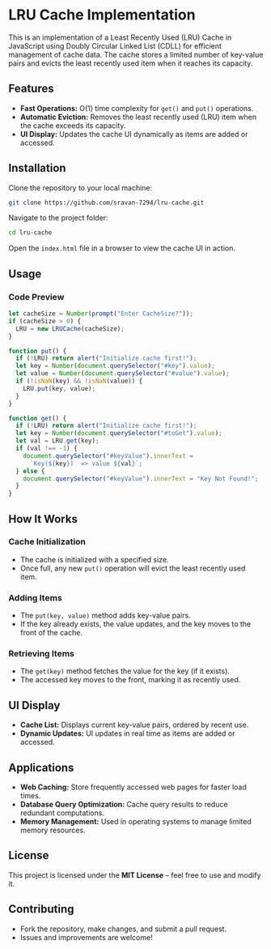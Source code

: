 # LRU Cache Implementation

This is an implementation of a Least Recently Used (LRU) Cache in JavaScript using Doubly Circular Linked List (CDLL) for efficient management of cache data. The cache stores a limited number of key-value pairs and evicts the least recently used item when it reaches its capacity.

## Features
- **Fast Operations:** O(1) time complexity for `get()` and `put()` operations.
- **Automatic Eviction:** Removes the least recently used (LRU) item when the cache exceeds its capacity.
- **UI Display:** Updates the cache UI dynamically as items are added or accessed.

## Installation
Clone the repository to your local machine:
```bash
git clone https://github.com/sravan-7294/lru-cache.git
```
Navigate to the project folder:
```bash
cd lru-cache
```
Open the `index.html` file in a browser to view the cache UI in action.

## Usage

### **Code Preview**
```javascript
let cacheSize = Number(prompt("Enter CacheSize?"));
if (cacheSize > 0) {
  LRU = new LRUCache(cacheSize);
}

function put() {
  if (!LRU) return alert("Initialize cache first!");
  let key = Number(document.querySelector("#key").value);
  let value = Number(document.querySelector("#value").value);
  if (!isNaN(key) && !isNaN(value)) {
    LRU.put(key, value);
  }
}

function get() {
  if (!LRU) return alert("Initialize cache first!");
  let key = Number(document.querySelector("#toGet").value);
  let val = LRU.get(key);
  if (val !== -1) {
    document.querySelector("#keyValue").innerText = 
      `Key(${key})  => value ${val}`;
  } else {
    document.querySelector("#keyValue").innerText = "Key Not Found!";
  }
}
```

## How It Works
### **Cache Initialization**
- The cache is initialized with a specified size.
- Once full, any new `put()` operation will evict the least recently used item.

### **Adding Items**
- The `put(key, value)` method adds key-value pairs.
- If the key already exists, the value updates, and the key moves to the front of the cache.

### **Retrieving Items**
- The `get(key)` method fetches the value for the key (if it exists).
- The accessed key moves to the front, marking it as recently used.

## UI Display
- **Cache List:** Displays current key-value pairs, ordered by recent use.
- **Dynamic Updates:** UI updates in real time as items are added or accessed.

## Applications
- **Web Caching:** Store frequently accessed web pages for faster load times.
- **Database Query Optimization:** Cache query results to reduce redundant computations.
- **Memory Management:** Used in operating systems to manage limited memory resources.

## License
This project is licensed under the **MIT License** – feel free to use and modify it.

## Contributing
- Fork the repository, make changes, and submit a pull request.
- Issues and improvements are welcome!
